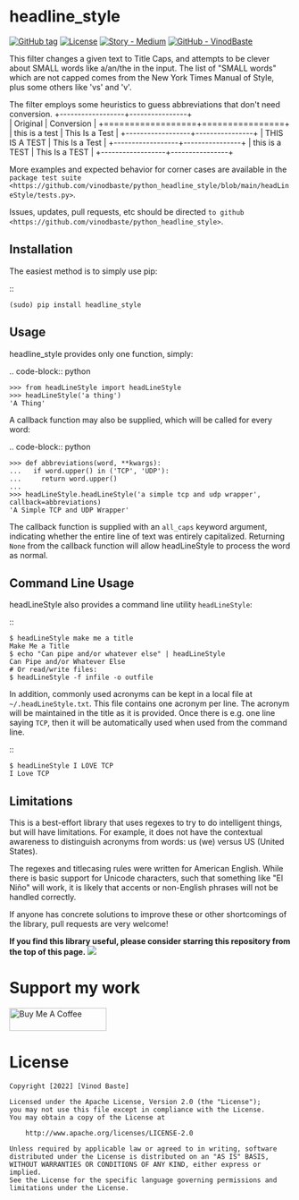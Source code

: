 headline_style
=========

[![GitHub tag](https://img.shields.io/github/tag/vinodbaste/image-compressor?include_prereleases=&sort=semver&color=blue)](https://github.com/vinodbaste/image-compressor/releases/)
[![License](https://img.shields.io/badge/License-Apache_2.0-blue)](#license)
[![Story - Medium](https://img.shields.io/badge/Story-Medium-2ea44f)](https://medium.com/codex/image-compressor-13dbfd0445a3)
[![GitHub - VinodBaste](https://img.shields.io/badge/GitHub-VinodBaste-4664c6)](https://github.com/vinodbaste/python_headline_style)

This filter changes a given text to Title Caps, and attempts to be clever
about SMALL words like a/an/the in the input.
The list of "SMALL words" which are not capped comes from the New York
Times Manual of Style, plus some others like 'vs' and 'v'.

The filter employs some heuristics to guess abbreviations that don't need conversion.
+------------------+----------------+                                                                                                               
| Original         | Conversion     |
+==================+================+                                                                                                               
| this is a test   | This Is a Test |
+------------------+----------------+
| THIS IS A TEST   | This Is a Test |
+------------------+----------------+
| this is a TEST   | This Is a TEST |
+------------------+----------------+

More examples and expected behavior for corner cases are available in the
`package test suite <https://github.com/vinodbaste/python_headline_style/blob/main/headLineStyle/tests.py>`.

Issues, updates, pull requests, etc should be directed
`to github <https://github.com/vinodbaste/python_headline_style>`.


Installation
------------

The easiest method is to simply use pip:

::

    (sudo) pip install headline_style


Usage
-----

headline_style provides only one function, simply:

.. code-block:: python

    >>> from headLineStyle import headLineStyle
    >>> headLineStyle('a thing')
    'A Thing'

A callback function may also be supplied, which will be called for every word:

.. code-block:: python

    >>> def abbreviations(word, **kwargs):
    ...   if word.upper() in ('TCP', 'UDP'):
    ...     return word.upper()
    ...
    >>> headLineStyle.headLineStyle('a simple tcp and udp wrapper', callback=abbreviations)
    'A Simple TCP and UDP Wrapper'

The callback function is supplied with an ``all_caps`` keyword argument, indicating
whether the entire line of text was entirely capitalized. Returning ``None`` from
the callback function will allow headLineStyle to process the word as normal.


Command Line Usage
------------------

headLineStyle also provides a command line utility ``headLineStyle``:

::

    $ headLineStyle make me a title
    Make Me a Title
    $ echo "Can pipe and/or whatever else" | headLineStyle
    Can Pipe and/or Whatever Else
    # Or read/write files:
    $ headLineStyle -f infile -o outfile

In addition, commonly used acronyms can be kept in a local file
at `~/.headLineStyle.txt`. This file contains one acronym per line.
The acronym will be maintained in the title as it is provided.
Once there is e.g. one line saying `TCP`, then it will be automatically
used when used from the command line.

::

    $ headLineStyle I LOVE TCP
    I Love TCP


Limitations
-----------

This is a best-effort library that uses regexes to try to do intelligent
things, but will have limitations. For example, it does not have the contextual
awareness to distinguish acronyms from words: us (we) versus US (United States).

The regexes and titlecasing rules were written for American English. While
there is basic support for Unicode characters, such that something like
"El Niño" will work, it is likely that accents or non-English phrases will
not be handled correctly.

If anyone has concrete solutions to improve these or other shortcomings of the
library, pull requests are very welcome!

**If you find this library useful, please consider starring this repository from the top of this page.**
[![](https://i.imgur.com/oSLuE0e.png)](#)

# Support my work
<a href="https://www.buymeacoffee.com/bastevinod" target="_blank"><img src="https://cdn.buymeacoffee.com/buttons/default-orange.png" alt="Buy Me A Coffee" height="41" width="174"></a>

# License
```
Copyright [2022] [Vinod Baste]

Licensed under the Apache License, Version 2.0 (the "License");
you may not use this file except in compliance with the License.
You may obtain a copy of the License at

    http://www.apache.org/licenses/LICENSE-2.0

Unless required by applicable law or agreed to in writing, software
distributed under the License is distributed on an "AS IS" BASIS,
WITHOUT WARRANTIES OR CONDITIONS OF ANY KIND, either express or implied.
See the License for the specific language governing permissions and
limitations under the License.
```

